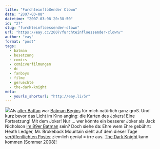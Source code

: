 ```yaml
---
title: "Furchteinflößender Clown"
date: "2007-03-08"
datetime: "2007-03-08 20:38:50"
id: "27"
slug: "furchteinfloessender-clown"
url: "https://eay.cc/2007/furchteinfloessender-clown/"
author: "eay"
format: "post"
tags:
  - batman
  - besetzung
  - comics
  - comicverfilmungen
  - dc
  - fanboys
  - filme
  - geruechte
  - the-dark-knight
meta:
  - yourls_shorturl: "http://eay.li/5r"
---
```


[![](/uploads/2007/thejoker.jpg)](http://img341.imageshack.us/img341/6408/joker2ge1nxsn1.jpg)Als [alter Batfan](http://www.flickr.com/photos/eay/126963526/) war [Batman Begins](http://www.imdb.com/title/tt0372784/) für mich natürlich ganz groß. Und kurz bevor das Licht im Kino anging: die Karten des Jokers! Eine Fortsetzung! Mit dem Joker! Nur ... wer könnte ein besserer Joker als Jack Nicholson [im 89er Batman](http://img341.imageshack.us/img341/5830/jokermovieaf0.jpg) sein? Doch siehe da: Ehre wem Ehre gebührt: Heath Ledger, Mr. Brokeback Mountain sieht auf dem dieser Tage [veröffentlichten Poster](http://img341.imageshack.us/img341/6408/joker2ge1nxsn1.jpg) ziemlich genial = irre aus. [The Dark Knight](http://www.imdb.com/title/tt0468569/) kann kommen (Sommer 2008)!
